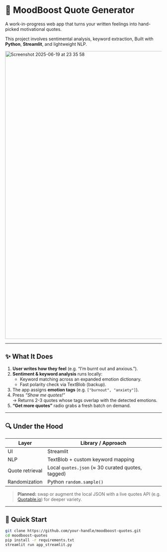 # 💬 MoodBoost Quote Generator

A work-in-progress web app that turns your written feelings into hand-picked motivational quotes. 

This project involves sentimental analysis, keyword extraction, 
Built with **Python**, **Streamlit**, and lightweight NLP.

<img width="927" alt="Screenshot 2025-06-19 at 23 35 58" src="https://github.com/user-attachments/assets/f15a1ce2-167a-4728-91ce-a4c1f4132ea0" />


---

## ✨ What It Does
1. **User writes how they feel** (e.g. “I’m burnt out and anxious.”).  
2. **Sentiment & keyword analysis** runs locally:
   - Keyword matching across an expanded emotion dictionary.
   - Fast polarity check via TextBlob (backup).
3. The app assigns **emotion tags** (e.g. `["burnout", "anxiety"]`).
4. Press _“Show me quotes!”_  
   → Returns 2-3 quotes whose tags overlap with the detected emotions.
5. **“Get more quotes”** radio grabs a fresh batch on demand.

---

## 🔍 Under the Hood
| Layer                 | Library / Approach                                    |
|-----------------------|-------------------------------------------------------|
| UI                    | Streamlit                                             |
| NLP                   | TextBlob + custom keyword mapping                     |
| Quote retrieval       | Local `quotes.json` (≈ 30 curated quotes, tagged)     |
| Randomization         | Python `random.sample()`                              |

> **Planned:** swap or augment the local JSON with a live quotes API (e.g. [Quotable.io](https://github.com/lukePeavey/quotable)) for deeper variety.

---

## 🚀 Quick Start

```bash
git clone https://github.com/your-handle/moodboost-quotes.git
cd moodboost-quotes
pip install -r requirements.txt
streamlit run app_streamlit.py
